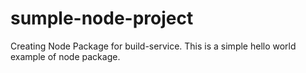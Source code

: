 # sumple-node-project
Creating Node Package for build-service. This is a simple hello world example of node package.
